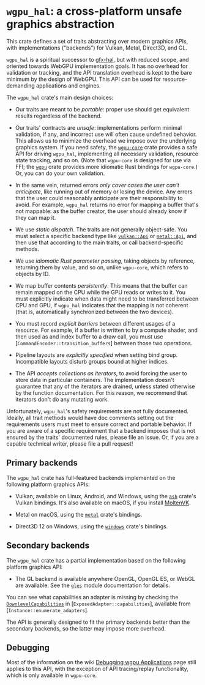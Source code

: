 # `wgpu_hal`: a cross-platform unsafe graphics abstraction

This crate defines a set of traits abstracting over modern graphics APIs,
with implementations ("backends") for Vulkan, Metal, Direct3D, and GL.

`wgpu_hal` is a spiritual successor to
[gfx-hal](https://github.com/gfx-rs/gfx), but with reduced scope, and
oriented towards WebGPU implementation goals. It has no overhead for
validation or tracking, and the API translation overhead is kept to the bare
minimum by the design of WebGPU. This API can be used for resource-demanding
applications and engines.

The `wgpu_hal` crate's main design choices:

- Our traits are meant to be *portable*: proper use
  should get equivalent results regardless of the backend.

- Our traits' contracts are *unsafe*: implementations perform minimal
  validation, if any, and incorrect use will often cause undefined behavior.
  This allows us to minimize the overhead we impose over the underlying
  graphics system. If you need safety, the [`wgpu-core`] crate provides a
  safe API for driving `wgpu_hal`, implementing all necessary validation,
  resource state tracking, and so on. (Note that `wgpu-core` is designed for
  use via FFI; the [`wgpu`] crate provides more idiomatic Rust bindings for
  `wgpu-core`.) Or, you can do your own validation.

- In the same vein, returned errors *only cover cases the user can't
  anticipate*, like running out of memory or losing the device. Any errors
  that the user could reasonably anticipate are their responsibility to
  avoid. For example, `wgpu_hal` returns no error for mapping a buffer that's
  not mappable: as the buffer creator, the user should already know if they
  can map it.

- We use *static dispatch*. The traits are not
  generally object-safe. You must select a specific backend type
  like [`vulkan::Api`] or [`metal::Api`], and then use that
  according to the main traits, or call backend-specific methods.

- We use *idiomatic Rust parameter passing*,
  taking objects by reference, returning them by value, and so on,
  unlike `wgpu-core`, which refers to objects by ID.

- We map buffer contents *persistently*. This means that the buffer
  can remain mapped on the CPU while the GPU reads or writes to it.
  You must explicitly indicate when data might need to be
  transferred between CPU and GPU, if `wgpu_hal` indicates that the
  mapping is not coherent (that is, automatically synchronized
  between the two devices).

- You must record *explicit barriers* between different usages of a
  resource. For example, if a buffer is written to by a compute
  shader, and then used as and index buffer to a draw call, you
  must use [`CommandEncoder::transition_buffers`] between those two
  operations.

- Pipeline layouts are *explicitly specified* when setting bind
  group. Incompatible layouts disturb groups bound at higher indices.

- The API *accepts collections as iterators*, to avoid forcing the user to
  store data in particular containers. The implementation doesn't guarantee
  that any of the iterators are drained, unless stated otherwise by the
  function documentation. For this reason, we recommend that iterators don't
  do any mutating work.

Unfortunately, `wgpu_hal`'s safety requirements are not fully documented.
Ideally, all trait methods would have doc comments setting out the
requirements users must meet to ensure correct and portable behavior. If you
are aware of a specific requirement that a backend imposes that is not
ensured by the traits' documented rules, please file an issue. Or, if you are
a capable technical writer, please file a pull request!

[`wgpu-core`]: https://crates.io/crates/wgpu-core
[`wgpu`]: https://crates.io/crates/wgpu
[`vulkan::Api`]: vulkan/struct.Api.html
[`metal::Api`]: metal/struct.Api.html

## Primary backends

The `wgpu_hal` crate has full-featured backends implemented on the following
platform graphics APIs:

- Vulkan, available on Linux, Android, and Windows, using the [`ash`] crate's
  Vulkan bindings. It's also available on macOS, if you install [MoltenVK].

- Metal on macOS, using the [`metal`] crate's bindings.

- Direct3D 12 on Windows, using the [`windows`] crate's bindings.

[`ash`]: https://crates.io/crates/ash
[MoltenVK]: https://github.com/KhronosGroup/MoltenVK
[`metal`]: https://crates.io/crates/metal
[`windows`]: https://crates.io/crates/windows

## Secondary backends

The `wgpu_hal` crate has a partial implementation based on the following
platform graphics API:

- The GL backend is available anywhere OpenGL, OpenGL ES, or WebGL are
  available. See the [`gles`] module documentation for details.

[`gles`]: gles/index.html

You can see what capabilities an adapter is missing by checking the
[`DownlevelCapabilities`][tdc] in [`ExposedAdapter::capabilities`], available
from [`Instance::enumerate_adapters`].

The API is generally designed to fit the primary backends better than the
secondary backends, so the latter may impose more overhead.

[tdc]: wgt::DownlevelCapabilities

## Debugging

Most of the information on the wiki [Debugging wgpu Applications][wiki-debug]
page still applies to this API, with the exception of API tracing/replay
functionality, which is only available in `wgpu-core`.

[wiki-debug]: https://github.com/gfx-rs/wgpu/wiki/Debugging-wgpu-Applications

